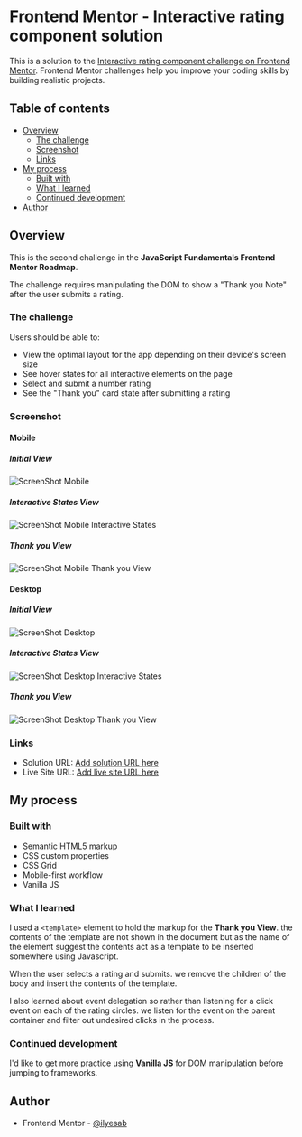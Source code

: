 # Frontend Mentor - Interactive rating component solution

This is a solution to the [Interactive rating component challenge on Frontend Mentor](https://www.frontendmentor.io/challenges/interactive-rating-component-koxpeBUmI). Frontend Mentor challenges help you improve your coding skills by building realistic projects. 

## Table of contents

- [Overview](#overview)
  - [The challenge](#the-challenge)
  - [Screenshot](#screenshot)
  - [Links](#links)
- [My process](#my-process)
  - [Built with](#built-with)
  - [What I learned](#what-i-learned)
  - [Continued development](#continued-development)
- [Author](#author)

## Overview

This is the second challenge in the **JavaScript Fundamentals Frontend Mentor Roadmap**.

The challenge requires manipulating the DOM to show a "Thank you Note" after the user submits a rating.

### The challenge

Users should be able to:

- View the optimal layout for the app depending on their device's screen size
- See hover states for all interactive elements on the page
- Select and submit a number rating
- See the "Thank you" card state after submitting a rating

### Screenshot

#### Mobile

##### Initial View

![ScreenShot Mobile](./screenshot_mobile.png)

##### Interactive States View

![ScreenShot Mobile Interactive States](./screenshot_mobile_intereactive_states.png)

##### Thank you View

![ScreenShot Mobile Thank you View](./screenshot_mobile_thankyou.png)

#### Desktop

##### Initial View

![ScreenShot Desktop](./screenshot_desktop.png)

##### Interactive States View

![ScreenShot Desktop Interactive States](./screenshot_desktop_intereactive_states.png)

##### Thank you View

![ScreenShot Desktop Thank you View](./screenshot_desktop_thankyou.png)

### Links

- Solution URL: [Add solution URL here](https://your-solution-url.com)
- Live Site URL: [Add live site URL here](https://your-live-site-url.com)

## My process

### Built with

- Semantic HTML5 markup
- CSS custom properties
- CSS Grid
- Mobile-first workflow
- Vanilla JS

### What I learned

I used a `<template>` element to hold the markup for the **Thank you View**. the contents of the template are not shown in the document but as the name of the element suggest the contents act as a template to be inserted somewhere using Javascript.

When the user selects a rating and submits. we remove the children of the body and insert the contents of the template.

I also learned about event delegation so rather than listening for a click event on each of the rating circles. we listen for the event on the parent container and filter out undesired clicks in the process.

### Continued development

I'd like to get more practice using **Vanilla JS** for DOM manipulation before jumping to frameworks.

## Author

- Frontend Mentor - [@ilyesab](https://www.frontendmentor.io/profile/ilyesab)
